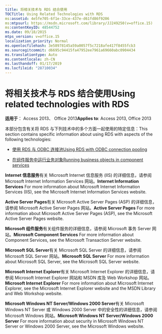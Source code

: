 ```yaml
---
title: 将相关技术与 RDS 结合使用
TOCTitle: Using Related Technologies with RDS
ms:assetid: 4e5fe705-6f1e-33ce-437e-d61fd86f9206
ms:mtpsurl: https://msdn.microsoft.com/library/JJ249250(v=office.15)
ms:contentKeyID: 48544752
ms.date: 09/18/2015
mtps_version: v=office.15
localization_priority: Normal
ms.openlocfilehash: 3e58978145a59a0057f5c7218afe417f8455fcb3
ms.sourcegitcommit: d6695c94415fa47952ee7961a69660abc0904434
ms.translationtype: Auto
ms.contentlocale: zh-CN
ms.lasthandoff: 01/17/2019
ms.locfileid: "28710034"
---
```

# <a name="using-related-technologies-with-rds"></a><span data-ttu-id="bb3a6-102">将相关技术与 RDS 结合使用</span><span class="sxs-lookup"><span data-stu-id="bb3a6-102">Using related technologies with RDS</span></span>

<span data-ttu-id="bb3a6-103">**适用于**： Access 2013、 Office 2013</span><span class="sxs-lookup"><span data-stu-id="bb3a6-103">**Applies to**: Access 2013, Office 2013</span></span>

<span data-ttu-id="bb3a6-104">本部分包含有关将 RDS 与下列技术中的多个方面一起使用的特定信息：</span><span class="sxs-lookup"><span data-stu-id="bb3a6-104">This section contains specific information about using RDS with aspects of the following technologies:</span></span>

- [<span data-ttu-id="bb3a6-105">使用 RDS 与 ODBC 连接池</span><span class="sxs-lookup"><span data-stu-id="bb3a6-105">Using RDS with ODBC connection pooling</span></span>](using-rds-with-odbc-connection-pooling.md)

- [<span data-ttu-id="bb3a6-106">在组件服务中运行业务对象</span><span class="sxs-lookup"><span data-stu-id="bb3a6-106">Running business objects in component services</span></span>](running-business-objects-in-component-services.md)

<span data-ttu-id="bb3a6-107">**Internet 信息服务**有关 Microsoft Internet 信息服务 (IIS) 的详细信息，请参阅 Microsoft Internet Information Services 网站。</span><span class="sxs-lookup"><span data-stu-id="bb3a6-107">**Internet Information Services** For more information about Microsoft Internet Information Services (IIS), see the Microsoft Internet Information Services website.</span></span>

<span data-ttu-id="bb3a6-108">**Active Server Pages**有关 Microsoft Active Server Pages (ASP) 的详细信息，请参阅 Microsoft Active Server Pages 网站。</span><span class="sxs-lookup"><span data-stu-id="bb3a6-108">**Active Server Pages** For more information about Microsoft Active Server Pages (ASP), see the Microsoft Active Server Pages website.</span></span>

<span data-ttu-id="bb3a6-109">**Microsoft 组件服务**有关组件服务的详细信息，请参阅 Microsoft 事务 Server 网站。</span><span class="sxs-lookup"><span data-stu-id="bb3a6-109">**Microsoft Component Services** For more information about Component Services, see the Microsoft Transaction Server website.</span></span>

<span data-ttu-id="bb3a6-110">**Microsoft SQL Server**有关 Microsoft SQL Server 的详细信息，请参阅 Microsoft SQL Server 网站。</span><span class="sxs-lookup"><span data-stu-id="bb3a6-110">**Microsoft SQL Server** For more information about Microsoft SQL Server, see the Microsoft SQL Server website.</span></span>

<span data-ttu-id="bb3a6-111">**Microsoft Internet Explorer**有关 Microsoft Internet Explorer 的详细信息，请参阅 Microsoft Internet Explorer 网站和 MSDN 库及 Web Workshop 网站。</span><span class="sxs-lookup"><span data-stu-id="bb3a6-111">**Microsoft Internet Explorer** For more information about Microsoft Internet Explorer, see the Microsoft Internet Explorer website and the MSDN Library and Web Workshop website.</span></span>

<span data-ttu-id="bb3a6-112">**Microsoft Windows NT Server/Windows 2000 Server**有关 Microsoft Windows NT Server 或 Windows 2000 Server 中的安全性的详细信息，请参阅 Microsoft Windows 网站。</span><span class="sxs-lookup"><span data-stu-id="bb3a6-112">**Microsoft Windows NT Server/Windows 2000 Server** For more information about security in Microsoft Windows NT Server or Windows 2000 Server, see the Microsoft Windows website.</span></span>

